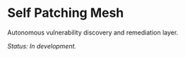 # Self Patching Mesh

Autonomous vulnerability discovery and remediation layer.

_Status: In development._